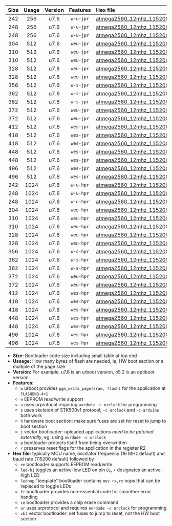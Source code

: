 |Size|Usage|Version|Features|Hex file|
|:-:|:-:|:-:|:-:|:--|
|242|256|u7.6|`w-u-jpr`|[atmega2560_12mhz_115200bps_ur_vbl.hex](https://raw.githubusercontent.com/stefanrueger/urboot/main/atmega2560_12mhz_115200bps_ur_vbl.hex)|
|248|256|u7.6|`w-u-jpr`|[atmega2560_12mhz_115200bps_led+b7_ur_vbl.hex](https://raw.githubusercontent.com/stefanrueger/urboot/main/atmega2560_12mhz_115200bps_led+b7_ur_vbl.hex)|
|248|256|u7.6|`w-u-jpr`|[atmega2560_12mhz_115200bps_lednop_ur_vbl.hex](https://raw.githubusercontent.com/stefanrueger/urboot/main/atmega2560_12mhz_115200bps_lednop_ur_vbl.hex)|
|304|512|u7.6|`weu-jpr`|[atmega2560_12mhz_115200bps_ee_ur_vbl.hex](https://raw.githubusercontent.com/stefanrueger/urboot/main/atmega2560_12mhz_115200bps_ee_ur_vbl.hex)|
|310|512|u7.6|`weu-jpr`|[atmega2560_12mhz_115200bps_ee_led+b7_ur_vbl.hex](https://raw.githubusercontent.com/stefanrueger/urboot/main/atmega2560_12mhz_115200bps_ee_led+b7_ur_vbl.hex)|
|310|512|u7.6|`weu-jpr`|[atmega2560_12mhz_115200bps_ee_lednop_ur_vbl.hex](https://raw.githubusercontent.com/stefanrueger/urboot/main/atmega2560_12mhz_115200bps_ee_lednop_ur_vbl.hex)|
|328|512|u7.6|`weu-jpr`|[atmega2560_12mhz_115200bps_ee_led+b7_fr_ur_vbl.hex](https://raw.githubusercontent.com/stefanrueger/urboot/main/atmega2560_12mhz_115200bps_ee_led+b7_fr_ur_vbl.hex)|
|328|512|u7.6|`weu-jpr`|[atmega2560_12mhz_115200bps_ee_lednop_fr_ur_vbl.hex](https://raw.githubusercontent.com/stefanrueger/urboot/main/atmega2560_12mhz_115200bps_ee_lednop_fr_ur_vbl.hex)|
|356|512|u7.6|`w-s-jpr`|[atmega2560_12mhz_115200bps_vbl.hex](https://raw.githubusercontent.com/stefanrueger/urboot/main/atmega2560_12mhz_115200bps_vbl.hex)|
|362|512|u7.6|`w-s-jpr`|[atmega2560_12mhz_115200bps_led+b7_vbl.hex](https://raw.githubusercontent.com/stefanrueger/urboot/main/atmega2560_12mhz_115200bps_led+b7_vbl.hex)|
|362|512|u7.6|`w-s-jpr`|[atmega2560_12mhz_115200bps_lednop_vbl.hex](https://raw.githubusercontent.com/stefanrueger/urboot/main/atmega2560_12mhz_115200bps_lednop_vbl.hex)|
|372|512|u7.6|`weu-jpr`|[atmega2560_12mhz_115200bps_ee_led+b7_fr_ce_ur_vbl.hex](https://raw.githubusercontent.com/stefanrueger/urboot/main/atmega2560_12mhz_115200bps_ee_led+b7_fr_ce_ur_vbl.hex)|
|372|512|u7.6|`weu-jpr`|[atmega2560_12mhz_115200bps_ee_lednop_fr_ce_ur_vbl.hex](https://raw.githubusercontent.com/stefanrueger/urboot/main/atmega2560_12mhz_115200bps_ee_lednop_fr_ce_ur_vbl.hex)|
|412|512|u7.6|`wes-jpr`|[atmega2560_12mhz_115200bps_ee_vbl.hex](https://raw.githubusercontent.com/stefanrueger/urboot/main/atmega2560_12mhz_115200bps_ee_vbl.hex)|
|418|512|u7.6|`wes-jpr`|[atmega2560_12mhz_115200bps_ee_led+b7_vbl.hex](https://raw.githubusercontent.com/stefanrueger/urboot/main/atmega2560_12mhz_115200bps_ee_led+b7_vbl.hex)|
|418|512|u7.6|`wes-jpr`|[atmega2560_12mhz_115200bps_ee_lednop_vbl.hex](https://raw.githubusercontent.com/stefanrueger/urboot/main/atmega2560_12mhz_115200bps_ee_lednop_vbl.hex)|
|448|512|u7.6|`wes-jpr`|[atmega2560_12mhz_115200bps_ee_led+b7_fr_vbl.hex](https://raw.githubusercontent.com/stefanrueger/urboot/main/atmega2560_12mhz_115200bps_ee_led+b7_fr_vbl.hex)|
|448|512|u7.6|`wes-jpr`|[atmega2560_12mhz_115200bps_ee_lednop_fr_vbl.hex](https://raw.githubusercontent.com/stefanrueger/urboot/main/atmega2560_12mhz_115200bps_ee_lednop_fr_vbl.hex)|
|496|512|u7.6|`wes-jpr`|[atmega2560_12mhz_115200bps_ee_led+b7_fr_ce_vbl.hex](https://raw.githubusercontent.com/stefanrueger/urboot/main/atmega2560_12mhz_115200bps_ee_led+b7_fr_ce_vbl.hex)|
|496|512|u7.6|`wes-jpr`|[atmega2560_12mhz_115200bps_ee_lednop_fr_ce_vbl.hex](https://raw.githubusercontent.com/stefanrueger/urboot/main/atmega2560_12mhz_115200bps_ee_lednop_fr_ce_vbl.hex)|
|242|1024|u7.6|`w-u-hpr`|[atmega2560_12mhz_115200bps_ur.hex](https://raw.githubusercontent.com/stefanrueger/urboot/main/atmega2560_12mhz_115200bps_ur.hex)|
|248|1024|u7.6|`w-u-hpr`|[atmega2560_12mhz_115200bps_led+b7_ur.hex](https://raw.githubusercontent.com/stefanrueger/urboot/main/atmega2560_12mhz_115200bps_led+b7_ur.hex)|
|248|1024|u7.6|`w-u-hpr`|[atmega2560_12mhz_115200bps_lednop_ur.hex](https://raw.githubusercontent.com/stefanrueger/urboot/main/atmega2560_12mhz_115200bps_lednop_ur.hex)|
|304|1024|u7.6|`weu-hpr`|[atmega2560_12mhz_115200bps_ee_ur.hex](https://raw.githubusercontent.com/stefanrueger/urboot/main/atmega2560_12mhz_115200bps_ee_ur.hex)|
|310|1024|u7.6|`weu-hpr`|[atmega2560_12mhz_115200bps_ee_led+b7_ur.hex](https://raw.githubusercontent.com/stefanrueger/urboot/main/atmega2560_12mhz_115200bps_ee_led+b7_ur.hex)|
|310|1024|u7.6|`weu-hpr`|[atmega2560_12mhz_115200bps_ee_lednop_ur.hex](https://raw.githubusercontent.com/stefanrueger/urboot/main/atmega2560_12mhz_115200bps_ee_lednop_ur.hex)|
|328|1024|u7.6|`weu-hpr`|[atmega2560_12mhz_115200bps_ee_led+b7_fr_ur.hex](https://raw.githubusercontent.com/stefanrueger/urboot/main/atmega2560_12mhz_115200bps_ee_led+b7_fr_ur.hex)|
|328|1024|u7.6|`weu-hpr`|[atmega2560_12mhz_115200bps_ee_lednop_fr_ur.hex](https://raw.githubusercontent.com/stefanrueger/urboot/main/atmega2560_12mhz_115200bps_ee_lednop_fr_ur.hex)|
|356|1024|u7.6|`w-s-hpr`|[atmega2560_12mhz_115200bps.hex](https://raw.githubusercontent.com/stefanrueger/urboot/main/atmega2560_12mhz_115200bps.hex)|
|362|1024|u7.6|`w-s-hpr`|[atmega2560_12mhz_115200bps_led+b7.hex](https://raw.githubusercontent.com/stefanrueger/urboot/main/atmega2560_12mhz_115200bps_led+b7.hex)|
|362|1024|u7.6|`w-s-hpr`|[atmega2560_12mhz_115200bps_lednop.hex](https://raw.githubusercontent.com/stefanrueger/urboot/main/atmega2560_12mhz_115200bps_lednop.hex)|
|372|1024|u7.6|`weu-hpr`|[atmega2560_12mhz_115200bps_ee_led+b7_fr_ce_ur.hex](https://raw.githubusercontent.com/stefanrueger/urboot/main/atmega2560_12mhz_115200bps_ee_led+b7_fr_ce_ur.hex)|
|372|1024|u7.6|`weu-hpr`|[atmega2560_12mhz_115200bps_ee_lednop_fr_ce_ur.hex](https://raw.githubusercontent.com/stefanrueger/urboot/main/atmega2560_12mhz_115200bps_ee_lednop_fr_ce_ur.hex)|
|412|1024|u7.6|`wes-hpr`|[atmega2560_12mhz_115200bps_ee.hex](https://raw.githubusercontent.com/stefanrueger/urboot/main/atmega2560_12mhz_115200bps_ee.hex)|
|418|1024|u7.6|`wes-hpr`|[atmega2560_12mhz_115200bps_ee_led+b7.hex](https://raw.githubusercontent.com/stefanrueger/urboot/main/atmega2560_12mhz_115200bps_ee_led+b7.hex)|
|418|1024|u7.6|`wes-hpr`|[atmega2560_12mhz_115200bps_ee_lednop.hex](https://raw.githubusercontent.com/stefanrueger/urboot/main/atmega2560_12mhz_115200bps_ee_lednop.hex)|
|448|1024|u7.6|`wes-hpr`|[atmega2560_12mhz_115200bps_ee_led+b7_fr.hex](https://raw.githubusercontent.com/stefanrueger/urboot/main/atmega2560_12mhz_115200bps_ee_led+b7_fr.hex)|
|448|1024|u7.6|`wes-hpr`|[atmega2560_12mhz_115200bps_ee_lednop_fr.hex](https://raw.githubusercontent.com/stefanrueger/urboot/main/atmega2560_12mhz_115200bps_ee_lednop_fr.hex)|
|496|1024|u7.6|`wes-hpr`|[atmega2560_12mhz_115200bps_ee_led+b7_fr_ce.hex](https://raw.githubusercontent.com/stefanrueger/urboot/main/atmega2560_12mhz_115200bps_ee_led+b7_fr_ce.hex)|
|496|1024|u7.6|`wes-hpr`|[atmega2560_12mhz_115200bps_ee_lednop_fr_ce.hex](https://raw.githubusercontent.com/stefanrueger/urboot/main/atmega2560_12mhz_115200bps_ee_lednop_fr_ce.hex)|

- **Size:** Bootloader code size including small table at top end
- **Useage:** How many bytes of flash are needed, ie, HW boot section or a multiple of the page size
- **Version:** For example, u7.6 is an urboot version, o5.2 is an optiboot version
- **Features:**
  + `w` urboot provides `pgm_write_page(sram, flash)` for the application at `FLASHEND-4+1`
  + `e` EEPROM read/write support
  + `u` uses urprotocol requiring `avrdude -c urclock` for programming
  + `s` uses skeleton of STK500v1 protocol; `-c urclock` and `-c arduino` both work
  + `h` hardware boot section: make sure fuses are set for reset to jump to boot section
  + `j` vector bootloader: uploaded applications *need to be patched externally*, eg, using `avrdude -c urclock`
  + `p` bootloader protects itself from being overwritten
  + `r` preserves reset flags for the application in the register R2
- **Hex file:** typically MCU name, oscillator frequency (16 MHz default) and baud rate (115200 default) followed by
  + `ee` bootloader supports EEPROM read/write
  + `led-b1` toggles an active-low LED on pin `B1`, `+` designates an active-high LED
  + `lednop` "template" bootloader contains `mov rx,rx` nops that can be replaced to toggle LEDs
  + `fr` bootloader provides non-essential code for smoother error handing
  + `ce` bootloader provides a chip erase command
  + `ur` uses urprotocol and requires `avrdude -c urclock` for programming
  + `vbl` vector bootloader: set fuses to jump to reset, not the HW boot section
